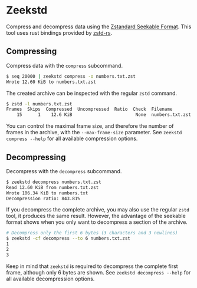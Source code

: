 # Zeekstd

Compress and decompress data using the
[Zstandard Seekable Format](https://github.com/facebook/zstd/tree/dev/contrib/seekable_format). This
tool uses rust bindings provided by [zstd-rs](https://github.com/gyscos/zstd-rs).

## Compressing

Compress data with the `compress` subcommand.

```bash
$ seq 20000 | zeekstd compress -o numbers.txt.zst
Wrote 12.60 KiB to numbers.txt.zst
```

The created archive can be inspected with the regular `zstd` command.

```bash
$ zstd -l numbers.txt.zst
Frames  Skips  Compressed  Uncompressed  Ratio  Check  Filename
    15      1    12.6 KiB                        None  numbers.txt.zst
```

You can control the maximal frame size, and therefore the number of frames in the archive, with the
`--max-frame-size` parameter. See `zeekstd compress --help` for all available compression options.

## Decompressing

Decompress with the `decompress` subcommand.

```bash
$ zeekstd decompress numbers.txt.zst
Read 12.60 KiB from numbers.txt.zst
Wrote 106.34 KiB to numbers.txt
Decompression ratio: 843.81%
```

If you decompress the complete archive, you may also use the regular `zstd` tool, it produces the
same result. However, the advantage of the seekable format shows when you only want to decompress a
section of the archive.

```bash
# Decompress only the first 6 bytes (3 characters and 3 newlines)
$ zeekstd -cf decompress --to 6 numbers.txt.zst
1
2
3
```

Keep in mind that `zeekstd` is required to decompress the complete first frame, although only 6
bytes are shown. See `zeekstd decompress --help` for all available decompression options.
